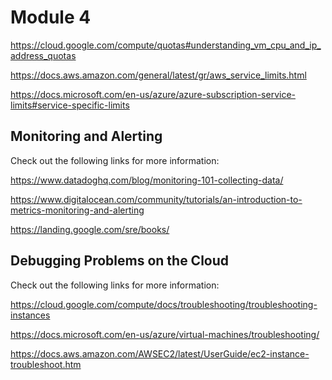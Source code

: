 # Module 4

https://cloud.google.com/compute/quotas#understanding_vm_cpu_and_ip_address_quotas

https://docs.aws.amazon.com/general/latest/gr/aws_service_limits.html

https://docs.microsoft.com/en-us/azure/azure-subscription-service-limits#service-specific-limits

## Monitoring and Alerting

Check out the following links for more information:

https://www.datadoghq.com/blog/monitoring-101-collecting-data/

https://www.digitalocean.com/community/tutorials/an-introduction-to-metrics-monitoring-and-alerting

https://landing.google.com/sre/books/

## Debugging Problems on the Cloud

Check out the following links for more information:

https://cloud.google.com/compute/docs/troubleshooting/troubleshooting-instances

https://docs.microsoft.com/en-us/azure/virtual-machines/troubleshooting/

https://docs.aws.amazon.com/AWSEC2/latest/UserGuide/ec2-instance-troubleshoot.htm
